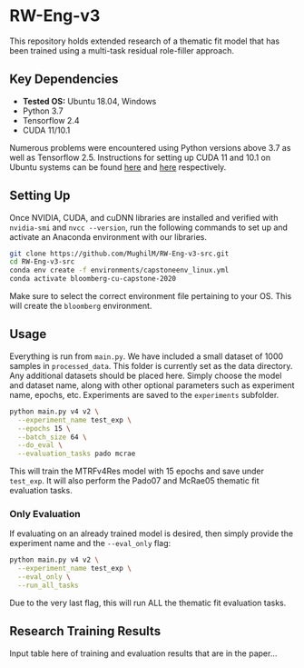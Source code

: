 # RW-Eng-v3

This repository holds extended research of a thematic fit model that has been trained using a multi-task residual role-filler approach. 

## Key Dependencies

- **Tested OS:** Ubuntu 18.04, Windows
- Python 3.7
- Tensorflow 2.4
- CUDA 11/10.1

Numerous problems were encountered using Python versions above 3.7 as well as Tensorflow 2.5. Instructions for setting up CUDA 11 and 10.1 on Ubuntu systems can be found [here](https://www.tensorflow.org/install/gpu#install_cuda_with_apt) and [here](http://web.archive.org/web/20201207152356/https://www.tensorflow.org/install/gpu) respectively.

## Setting Up

Once NVIDIA, CUDA, and cuDNN libraries are installed and verified with `nvidia-smi` and `nvcc --version`, run the following commands to set up and activate an Anaconda environment with our libraries.

```bash
git clone https://github.com/MughilM/RW-Eng-v3-src.git
cd RW-Eng-v3-src
conda env create -f environments/capstoneenv_linux.yml
conda activate bloomberg-cu-capstone-2020
```

Make sure to select the correct environment file pertaining to your OS. This will create the `bloomberg` environment.

## Usage

Everything is run from `main.py`. We have included a small dataset of 1000 samples in `processed_data`. This folder is currently set as the data directory. Any additional datasets should be placed here. Simply choose the model and dataset name, along with other optional parameters such as experiment name, epochs, etc. Experiments are saved to the `experiments` subfolder.

```bash
python main.py v4 v2 \
  --experiment_name test_exp \
  --epochs 15 \
  --batch_size 64 \
  --do_eval \
  --evaluation_tasks pado mcrae
```

This will train the MTRFv4Res model with 15 epochs and save under `test_exp`. It will also perform the Pado07 and McRae05 thematic fit evaluation tasks.

### Only Evaluation

If evaluating on an already trained model is desired, then simply provide the experiment name and the `--eval_only` flag:

```bash
python main.py v4 v2 \
  --experiment_name test_exp \
  --eval_only \
  --run_all_tasks
```

Due to the very last flag, this will run ALL the thematic fit evaluation tasks.

## Research Training Results

Input table here of training and evaluation results that are in the paper...

